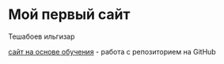 # Мой первый сайт
Тешабоев ильгизар

[сайт на основе обучения](https://x-maximum-x.github.io/lesson/ "Мой первый сайт") - работа с репозиторием на GitHub
